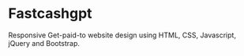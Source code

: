 # Fastcashgpt
Responsive Get-paid-to website design using HTML, CSS, Javascript, jQuery and Bootstrap.
